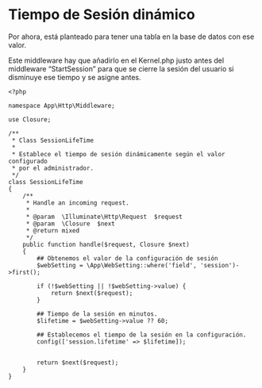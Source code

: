 Tiempo de Sesión dinámico
========================

Por ahora, está planteado para tener una tabla en la base de datos con ese valor.

Este middleware hay que añadirlo en el Kernel.php justo antes del middleware “StartSession” para que se cierre la sesión del usuario si disminuye ese tiempo y se asigne antes.

```
<?php

namespace App\Http\Middleware;

use Closure;

/**
 * Class SessionLifeTime
 *
 * Establece el tiempo de sesión dinámicamente según el valor configurado
 * por el administrador.
 */
class SessionLifeTime
{
    /**
     * Handle an incoming request.
     *
     * @param  \Illuminate\Http\Request  $request
     * @param  \Closure  $next
     * @return mixed
     */
    public function handle($request, Closure $next)
    {
        ## Obtenemos el valor de la configuración de sesión
        $webSetting = \App\WebSetting::where('field', 'session')->first();

        if (!$webSetting || !$webSetting->value) {
            return $next($request);
        }

        ## Tiempo de la sesión en minutos.
        $lifetime = $webSetting->value ?? 60;

        ## Establecemos el tiempo de la sesión en la configuración.
        config(['session.lifetime' => $lifetime]);


        return $next($request);
    }
}
```